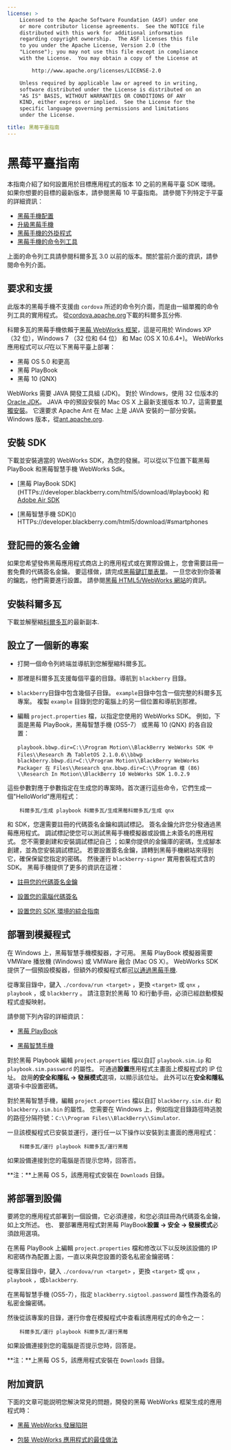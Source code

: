 ```yaml
---
license: >
    Licensed to the Apache Software Foundation (ASF) under one
    or more contributor license agreements.  See the NOTICE file
    distributed with this work for additional information
    regarding copyright ownership.  The ASF licenses this file
    to you under the Apache License, Version 2.0 (the
    "License"); you may not use this file except in compliance
    with the License.  You may obtain a copy of the License at

        http://www.apache.org/licenses/LICENSE-2.0

    Unless required by applicable law or agreed to in writing,
    software distributed under the License is distributed on an
    "AS IS" BASIS, WITHOUT WARRANTIES OR CONDITIONS OF ANY
    KIND, either express or implied.  See the License for the
    specific language governing permissions and limitations
    under the License.

title: 黑莓平臺指南
---
```


# 黑莓平臺指南

本指南介紹了如何設置用於目標應用程式的版本 10 之前的黑莓平臺 SDK 環境。 如果你想要的目標的最新版本，請參閱黑莓 10 平臺指南。 請參閱下列特定于平臺的詳細資訊：

*   [黑莓手機配置](../blackberry10/config.html)
*   [升級黑莓手機](../blackberry10/upgrading.html)
*   [黑莓手機的外掛程式](plugin.html)
*   [黑莓手機的命令列工具](tools.html)

上面的命令列工具請參閱科爾多瓦 3.0 以前的版本。關於當前介面的資訊，請參閱命令列介面。

## 要求和支援

此版本的黑莓手機不支援由 `cordova` 所述的命令列介面，而是由一組單獨的命令列工具的實用程式。 從[cordova.apache.org][1]下載的科爾多瓦分佈.

 [1]: http://cordova.apache.org/#download

科爾多瓦的黑莓手機依賴于[黑莓 WebWorks 框架][2]，這是可用於 Windows XP （32 位），Windows 7 （32 位和 64 位） 和 Mac (OS X 10.6.4+)。 WebWorks 應用程式可以*只*在以下黑莓平臺上部署：

 [2]: https://bdsc.webapps.blackberry.com/html5

*   黑莓 OS 5.0 和更高
*   黑莓 PlayBook
*   黑莓 10 (QNX)

WebWorks 需要 JAVA 開發工具組 (JDK)。 對於 Windows，使用 32 位版本的[Oracle JDK][3]。 JAVA 中的預設安裝的 Mac OS X 上最新支援版本 10.7，這需要[單獨安裝][4]。 它還要求 Apache Ant 在 Mac 上是 JAVA 安裝的一部分安裝。 Windows 版本，從[ant.apache.org][5].

 [3]: http://www.oracle.com/technetwork/java/javase/downloads/index.html#jdk
 [4]: http://support.apple.com/kb/DL1421
 [5]: http://ant.apache.org/bindownload.cgi

## 安裝 SDK

下載並安裝適當的 WebWorks SDK，為您的發展。可以從以下位置下載黑莓 PlayBook 和黑莓智慧手機 WebWorks Sdk。

*   \[黑莓 PlayBook SDK\](HTTPs://developer.blackberry.com/html5/download/#playbook) 和[Adobe Air SDK][6]

*   \[黑莓智慧手機 SDK\]() HTTPs://developer.blackberry.com/html5/download/#smartphones

 [6]: http://www.adobe.com/devnet/air/air-sdk-download.html

## 登記冊的簽名金鑰

如果您希望發佈黑莓應用程式商店上的應用程式或在實際設備上，您會需要註冊一套免費的代碼簽名金鑰。 要這樣做，請完成[黑莓鍵訂單表單][7]。 一旦您收到你簽署的鑰匙，他們需要進行設置。 請參閱[黑莓 HTML5/WebWorks 網站][8]的資訊。

 [7]: https://www.blackberry.com/SignedKeys
 [8]: https://developer.blackberry.com/html5/documentation/signing_setup_bb10_apps_2008396_11.html

## 安裝科爾多瓦

下載並解壓縮[科爾多瓦][1]的最新副本.

## 設立了一個新的專案

*   打開一個命令列終端並導航到您解壓縮科爾多瓦。

*   那裡是科爾多瓦支援每個平臺的目錄。導航到 `blackberry` 目錄。

*   `blackberry`目錄中包含幾個子目錄。 `example`目錄中包含一個完整的科爾多瓦專案。 複製 `example` 目錄到您的電腦上的另一個位置和導航到那裡。

*   編輯 `project.properties` 檔，以指定您使用的 WebWorks SDK。 例如，下面是黑莓 PlayBook，黑莓智慧手機 (OS5-7） 或黑莓 10 (QNX) 的各自設置：
    
        playbook.bbwp.dir=C:\\Program Motion\\BlackBerry WebWorks SDK 中 Files\\Research 為 TabletOS 2.1.0.6\\bbwp blackberry.bbwp.dir=C:\\Program Motion\\BlackBerry WebWorks Packager 在 Files\\Research qnx.bbwp.dir=C:\\Program 檔 (86) \\Research In Motion\\BlackBerry 10 WebWorks SDK 1.0.2.9
        

這些參數對應于參數指定在生成您的專案時。首次運行這些命令，它們生成一個"HelloWorld"應用程式：

        科爾多瓦/生成 playbook 科爾多瓦/生成黑莓科爾多瓦/生成 qnx
    

和 SDK，您還需要註冊的代碼簽名金鑰和調試標記。 簽名金鑰允許您分發通過黑莓應用程式。 調試標記使您可以測試黑莓手機模擬器或設備上未簽名的應用程式。 您不需要創建和安裝調試標記自己 ；如果你提供的金鑰庫的密碼，生成腳本創建，並為您安裝調試標記。 若要設置簽名金鑰，請轉到黑莓手機網站來得到它，確保保留您指定的密碼。 然後運行 `blackberry-signer` 實用套裝程式含的 SDK。 黑莓手機提供了更多的資訊在這裡：

*   [註冊您的代碼簽名金鑰][9]

*   [設置您的電腦代碼簽名][10]

*   [設置您的 SDK 環境的綜合指南][11]

 [9]: https://www.blackberry.com/SignedKeys/codesigning.html
 [10]: http://developer.blackberry.com/html5/documentation/set_up_for_signing.html
 [11]: http://developer.blackberry.com/native/documentation/bb10/com.qnx.doc.native_sdk.quickstart/topic/set_up_your_environment.html

## 部署到模擬程式

在 Windows 上，黑莓智慧手機模擬器，才可用。 黑莓 PlayBook 模擬器需要 VMWare 播放機 (Windows) 或 VMWare 融合 (Mac OS X）。 WebWorks SDK 提供了一個預設模擬器，但額外的模擬程式都[可以通過黑莓手機][12].

 [12]: http://us.blackberry.com/developers/resources/simulators.jsp

從專案目錄中，鍵入 `./cordova/run <target>` ，更換 `<target>` 或 `qnx` ， `playbook` ，或 `blackberry` 。 請注意對於黑莓 10 和行動手冊，必須已經啟動模擬程式虛擬映射。

請參閱下列內容的詳細資訊：

*   [黑莓 PlayBook][13]

*   [黑莓智慧手機][14]

 [13]: https://developer.blackberry.com/html5/documentation/using_the_tablet_simulator_1866980_11.html
 [14]: https://developer.blackberry.com/html5/documentation/run_your_app_on_smartphone_sim_1876976_11.html

對於黑莓 Playbook 編輯 `project.properties` 檔以自訂 `playbook.sim.ip` 和 `playbook.sim.password` 的屬性。 可通過**設置**應用程式主畫面上模擬程式的 IP 位址。 啟用**的安全和隱私 → 發展模式**選項，以顯示該位址。 此外可以在**安全和隱私**選項卡中設置密碼。

對於黑莓智慧手機，編輯 `project.properties` 檔以自訂 `blackberry.sim.dir` 和 `blackberry.sim.bin` 的屬性。 您需要在 Windows 上，例如指定目錄路徑時逃脫的路徑分隔符號：`C:\\Program
Files\\BlackBerry\\Simulator`.

一旦該模擬程式已安裝並運行，運行任一以下操作以安裝到主畫面的應用程式：

        科爾多瓦/運行 playbook 科爾多瓦/運行黑莓
    

如果設備連接到您的電腦是否提示您時，回答否。

**注：**上黑莓 OS 5，該應用程式安裝在 `Downloads` 目錄。

## 將部署到設備

要將您的應用程式部署到一個設備，它必須連接，和您必須註冊為代碼簽名金鑰，如上文所述。 也、 要部署應用程式對黑莓 PlayBook**設置 → 安全 → 發展模式**必須啟用選項。

在黑莓 PlayBook 上編輯 `project.properties` 檔和修改以下以反映該設備的 IP 和密碼作為配置上面，一直以來與您設置的簽名私密金鑰密碼：

從專案目錄中，鍵入 `./cordova/run <target>` ，更換 `<target>` 或 `qnx` ， `playbook` ，或`blackberry`.

在黑莓智慧手機 (OS5-7），指定 `blackberry.sigtool.password` 屬性作為簽名的私密金鑰密碼。

然後從該專案的目錄，運行你會在模擬程式中查看該應用程式的命令之一：

        科爾多瓦/運行 playbook 科爾多瓦/運行黑莓
    

如果設備連接到您的電腦是否提示您時，回答是。

**注：**上黑莓 OS 5，該應用程式安裝在 `Downloads` 目錄。

## 附加資訊

下面的文章可能説明您解決常見的問題，開發的黑莓 WebWorks 框架生成的應用程式時：

*   [黑莓 WebWorks 發展陷阱][15]

*   [包裝 WebWorks 應用程式的最佳做法][16]

 [15]: http://supportforums.blackberry.com/t5/Web-and-WebWorks-Development/Common-BlackBerry-WebWorks-development-pitfalls-that-can-be/ta-p/624712
 [16]: https://bdsc.webapps.blackberrycom/html5/documentation/ww_developing/bestpractice_compiling_ww_apps_1873324_11.html